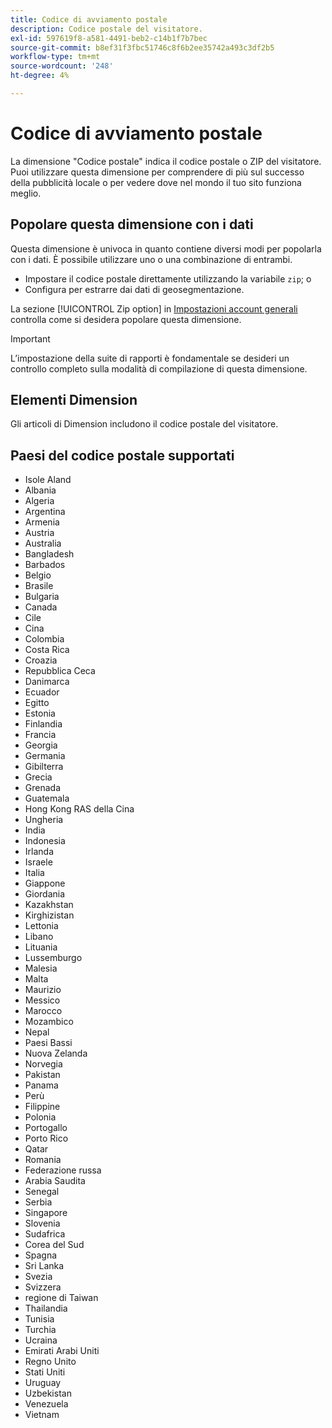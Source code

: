 ```yaml
---
title: Codice di avviamento postale
description: Codice postale del visitatore.
exl-id: 597619f8-a581-4491-beb2-c14b1f7b7bec
source-git-commit: b8ef31f3fbc51746c8f6b2ee35742a493c3df2b5
workflow-type: tm+mt
source-wordcount: '248'
ht-degree: 4%

---
```


# Codice di avviamento postale

La dimensione &quot;Codice postale&quot; indica il codice postale o ZIP del visitatore. Puoi utilizzare questa dimensione per comprendere di più sul successo della pubblicità locale o per vedere dove nel mondo il tuo sito funziona meglio.

## Popolare questa dimensione con i dati

Questa dimensione è univoca in quanto contiene diversi modi per popolarla con i dati. È possibile utilizzare uno o una combinazione di entrambi.

* Impostare il codice postale direttamente utilizzando la variabile `zip`; o
* Configura per estrarre dai dati di geosegmentazione.

La sezione [!UICONTROL Zip option] in [Impostazioni account generali](/help/admin/admin/general-acct-settings-admin.md) controlla come si desidera popolare questa dimensione.

>[!IMPORTANT]
>
>L’impostazione della suite di rapporti è fondamentale se desideri un controllo completo sulla modalità di compilazione di questa dimensione.

## Elementi Dimension

Gli articoli di Dimension includono il codice postale del visitatore.

## Paesi del codice postale supportati

* Isole Aland
* Albania
* Algeria
* Argentina
* Armenia
* Austria
* Australia
* Bangladesh
* Barbados
* Belgio
* Brasile
* Bulgaria
* Canada
* Cile
* Cina
* Colombia
* Costa Rica
* Croazia
* Repubblica Ceca
* Danimarca
* Ecuador
* Egitto
* Estonia
* Finlandia
* Francia
* Georgia
* Germania
* Gibilterra
* Grecia
* Grenada
* Guatemala
* Hong Kong RAS della Cina
* Ungheria
* India
* Indonesia
* Irlanda
* Israele
* Italia
* Giappone
* Giordania
* Kazakhstan
* Kirghizistan
* Lettonia
* Libano
* Lituania
* Lussemburgo
* Malesia
* Malta
* Maurizio
* Messico
* Marocco
* Mozambico
* Nepal
* Paesi Bassi
* Nuova Zelanda
* Norvegia
* Pakistan
* Panama
* Perù
* Filippine
* Polonia
* Portogallo
* Porto Rico
* Qatar
* Romania
* Federazione russa
* Arabia Saudita
* Senegal
* Serbia
* Singapore
* Slovenia
* Sudafrica
* Corea del Sud
* Spagna
* Sri Lanka
* Svezia
* Svizzera
* regione di Taiwan
* Thailandia
* Tunisia
* Turchia
* Ucraina
* Emirati Arabi Uniti
* Regno Unito
* Stati Uniti
* Uruguay
* Uzbekistan
* Venezuela
* Vietnam
